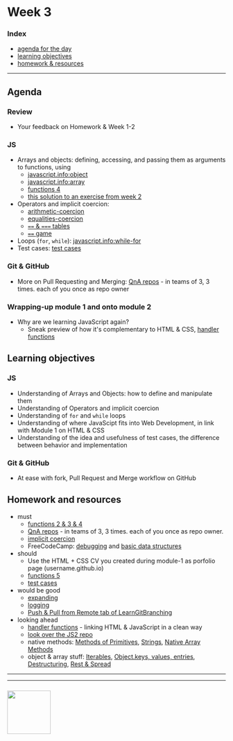 # Week 3

### Index
* [agenda for the day](#agenda)
* [learning objectives](#learning-objectives)
* [homework & resources](#homework-and-resources)

---

## Agenda

### Review
* Your feedback on Homework & Week 1-2

### JS
* Arrays and objects: defining, accessing, and passing them as arguments to functions, using
    * [javascript.info:object](https://javascript.info/object)
    * [javascript.info:array](https://javascript.info/array)
    * [functions 4](https://github.com/colevandersWands/function-exercises/)
    * [this solution to an exercise from week 2](http://www.pythontutor.com/javascript.html#code=let%20obj_1%3D%7B%7D%3B%0Alet%20obj_2%3D%7B%7D%3B%0Aconsole.assert%28obj_1%20!%3D%3D%20obj_2%29%3B%0A//%20The%20assert%20below%20passes%20but%20why%3F%0Aconsole.assert%28obj_1.x%20%3D%3D%3D%20obj_2.x%29%3B%0A%0Alet%20key%20%3D%20%22y%22%3B%0A//%20The%20assert%20below%20passes%20but%20why%3F%0Aconsole.assert%28obj_1%5Bkey%5D%20%3D%3D%3D%20obj_2%5Bkey%5D%29%3B%0A%0Aobj_1%5Bkey%5D%3B%0Aobj_2%5Bkey%5D%3B%0A//%20The%20assert%20below%20passes%20but%20why%3F%0Aconsole.assert%28obj_1%5Bobj_2.y%5D%20%3D%3D%3D%20obj_2%5Bobj_1.y%5D%29%3B%0A%0Alet%20obj_3%20%3D%20%5Bkey%5D%3B%0Aobj_1%20%3D%20obj_2%3B%20%0Aconsole.assert%28obj_1%20%3D%3D%3D%20obj_2%29%3B%0Aconsole.assert%28obj_3%20!%3D%3D%20obj_1%29%3B%0Aconsole.assert%28obj_3%20!%3D%3D%20obj_2%29%3B%0Aconsole.assert%28obj_3%5Bkey%5D%20%3D%3D%3D%20obj_1.y%29%3B%0A%0Aobj_3.x%20%3D%20obj_2%5Bkey%5D%3B%0Aconsole.assert%28obj_3.x%20%3D%3D%3D%20obj_2%5Bkey%5D%29%3B&mode=edit&origin=opt-frontend.js&py=js&rawInputLstJSON=%5B%5D)
* Operators and implicit coercion:
    * [arithmetic-coercion](https://janke-learning.org/arithmetic-coercion/)
    * [equalities-coercion](https://janke-learning.org/equalities-coercion/)
    * [`==` & `===` tables](https://dorey.github.io/JavaScript-Equality-Table/)
    * [`==` game](https://eqeq.js.org/)
* Loops (`for`, `while`): [javascript.info:while-for](https://javascript.info/while-for)
* Test cases: [test cases](https://github.com/colevandersWands/test-cases/)

### Git & GitHub
* More on Pull Requesting and Merging: [QnA repos](https://github.com/colevandersWands/pull-requesting/) - in teams of 3, 3 times.  each of you once as repo owner

### Wrapping-up module 1 and onto module 2
* Why are we learning JavaScript again?
    * Sneak preview of how it's complementary to HTML & CSS, [handler functions](https://github.com/colevandersWands/three-layer-handlers)

## Learning objectives
### JS
* Understanding of Arrays and Objects: how to define and manipulate them
* Understanding of Operators and implicit coercion
* Understanding of `for` and `while` loops
* Understanding of where JavaScipt fits into Web Development, in link with Module 1 on HTML & CSS
* Understanding of the idea and usefulness of test cases, the difference between behavior and implementation

### Git & GitHub
* At ease with fork, Pull Request and Merge workflow on GitHub

## Homework and resources

* must
    * [functions 2 & 3 & 4](https://github.com/colevandersWands/function-exercises/)
    * [QnA repos](https://github.com/colevandersWands/pull-requesting/) - in teams of 3, 3 times.  each of you once as repo owner. 
    * [implicit coercion](https://github.com/colevandersWands/implicit-coercion/) 
    * FreeCodeCamp: [debugging](https://learn.freecodecamp.org/javascript-algorithms-and-data-structures/debugging) and [basic data structures](https://learn.freecodecamp.org/javascript-algorithms-and-data-structures/basic-data-structures)
* should
    * Use the HTML + CSS CV you created during module-1 as porfolio page (username.github.io)
    * [functions 5](https://github.com/colevandersWands/function-exercises/)
    * [test cases](https://github.com/colevandersWands/test-cases/)
* would be good
    * [expanding](https://github.com/janke-learning/expanding)
    * [logging](https://github.com/janke-learning/trace-and-log)
    * [Push & Pull from Remote tab of LearnGitBranching](https://learngitbranching.js.org/)
* looking ahead
    * [handler functions](https://github.com/colevandersWands/three-layer-handlers) - linking HTML & JavaScript in a clean way
    * [look over the JS2 repo](https://github.com/HackYourFutureBelgium/JavaScript2/)
    * native methods: [Methods of Primitives](https://javascript.info/primitives-methods), [Strings](https://javascript.info/string), [Native Array Methods](https://javascript.info/array-methods#tasks)
    * object & array stuff: [Iterables](https://javascript.info/iterable), [Object.keys, values, entries](https://javascript.info/keys-values-entries), [Destructuring](https://javascript.info/destructuring-assignment), [Rest & Spread](https://javascript.info/rest-parameters-spread-operator)

___
___
### <a href="https://hackyourfuture.be" target="_blank"><img src="https://pbs.twimg.com/profile_images/984474625009741824/Bs_qKx6-_400x400.jpg" width="100" height="100"></img></a>

